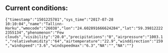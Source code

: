 ## Current conditions: 
 ``` {"timestamp":"1501225781","sys_time":"2017-07-28 10:10:04","name":"Tallinn-Harku","wmocode":"26038","lon":"24.602891666624284","lat":"59.398122222355134","phenomenon":"Few clouds","visibility":"20.0","precipitations":"0","airpressure":"1003.1","relativehumidity":"64","airtemperature":"22.9","winddirection":"159","windspeed":"3.6","windspeedmax":"6.3","NA":"","NA":""} ```
